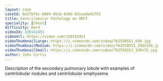 ```yaml
---
layout: case
caseId: 0a37bf4c-8884-45cb-8d45-83cea4a41753
title: Centrilobular Pathology on HRCT
speciality: [Chest]
difficulty: Hard
videoId: 320142451
videoUrl: https://vimeo.com/320142451
videoThumbnailLarge: https://i.vimeocdn.com/video/762558551_640.jpg
videoThumbnailMedium: https://i.vimeocdn.com/video/762558551_200x150.jpg
videoThumbnailSmall: https://i.vimeocdn.com/video/762558551_100x75.jpg
author: John Curtis
---
```


Description of the secondary pulmonary lobule with examples of centrilobular nodules and centrilobular emphysema
